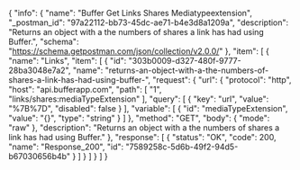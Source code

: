 {
  "info": {
    "name": "Buffer Get Links Shares Mediatypeextension",
    "_postman_id": "97a22112-bb73-45dc-ae71-b4e3d8a1209a",
    "description": "Returns an object with a the numbers of shares a link has had using Buffer.",
    "schema": "https://schema.getpostman.com/json/collection/v2.0.0/"
  },
  "item": [
    {
      "name": "Links",
      "item": [
        {
          "id": "303b0009-d327-480f-9777-28ba3048e7a2",
          "name": "returns-an-object-with-a-the-numbers-of-shares-a-link-has-had-using-buffer-",
          "request": {
            "url": {
              "protocol": "http",
              "host": "api.bufferapp.com",
              "path": [
                "1",
                "links/shares:mediaTypeExtension"
              ],
              "query": [
                {
                  "key": "url",
                  "value": "%7B%7D",
                  "disabled": false
                }
              ],
              "variable": [
                {
                  "id": "mediaTypeExtension",
                  "value": "{}",
                  "type": "string"
                }
              ]
            },
            "method": "GET",
            "body": {
              "mode": "raw"
            },
            "description": "Returns an object with a the numbers of shares a link has had using Buffer."
          },
          "response": [
            {
              "status": "OK",
              "code": 200,
              "name": "Response_200",
              "id": "7589258c-5d6b-49f2-94d5-b67030656b4b"
            }
          ]
        }
      ]
    }
  ]
}